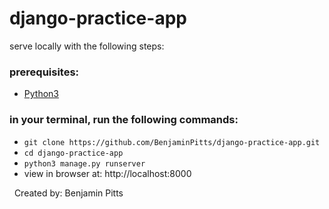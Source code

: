 # django-practice-app
serve locally with the following steps:
### prerequisites: 
- [Python3](https://www.python.org/downloads/)
### in your terminal, run the following commands:
- `git clone https://github.com/BenjaminPitts/django-practice-app.git`
- `cd django-practice-app` 
- `python3 manage.py runserver`
- view in browser at: http://localhost:8000

&nbsp;
Created by: Benjamin Pitts
